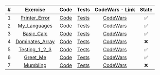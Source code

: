| # | Exercise  | Code  | Tests | CodeWars - Link | State |
|:-:|:-:|:-:|:-:|:-:|:-:|
|1|[Printer_Error](https://github.com/lfteixeira996/CodeWars/tree/master/Python/7kyu/Printer_Error/README.md) | [Code](https://github.com/lfteixeira996/CodeWars/tree/master/Python/7kyu/Printer_Error/Printer_Error.py)|[Tests](https://github.com/lfteixeira996/CodeWars/tree/master/Python/7kyu/Printer_Error/tests.py)|[CodeWars](https://www.codewars.com/kata/printer-errors/train/python)|:white_check_mark:|
|2|[My_Languages](https://github.com/lfteixeira996/CodeWars/tree/master/Python/7kyu/My_Languages/README.md) | [Code](https://github.com/lfteixeira996/CodeWars/tree/master/Python/7kyu/My_Languages/My_Languages.py)|[Tests](https://github.com/lfteixeira996/CodeWars/tree/master/Python/7kyu/My_Languages/tests.py)|[CodeWars](https://www.codewars.com/kata/5b16490986b6d336c900007d/train/python)|:white_check_mark:|
|3|[Basic_Calc](https://github.com/lfteixeira996/CodeWars/tree/master/Python/7kyu/Basic_Calc/README.md) | [Code](https://github.com/lfteixeira996/CodeWars/tree/master/Python/7kyu/Basic_Calc/Basic_Calc.py)|[Tests](https://github.com/lfteixeira996/CodeWars/tree/master/Python/7kyu/Basic_Calc/tests.py)|[CodeWars](https://www.codewars.com/kata/5296455e4fe0cdf2e000059f/train/python)|:white_check_mark:|
|4|[Dominates_Array](https://github.com/lfteixeira996/CodeWars/tree/master/Python/7kyu/Dominates_Array/README.md) | [Code](https://github.com/lfteixeira996/CodeWars/tree/master/Python/7kyu/Dominates_Array/Dominates_Array.py)|[Tests](https://github.com/lfteixeira996/CodeWars/tree/master/Python/7kyu/Dominates_Array/tests.py)|[CodeWars](https://www.codewars.com/kata/559e10e2e162b69f750000b4/train/python)|:x:|
|5|[Testing_1_2_3](https://github.com/lfteixeira996/CodeWars/tree/master/Python/7kyu/Testing_1_2_3/README.md) | [Code](https://github.com/lfteixeira996/CodeWars/tree/master/Python/7kyu/Testing_1_2_3/Testing_1_2_3.py)|[Tests](https://github.com/lfteixeira996/CodeWars/tree/master/Python/7kyu/Testing_1_2_3/tests.py)|[CodeWars](https://www.codewars.com/kata/54bf85e3d5b56c7a05000cf9/train/python)|:white_check_mark:|
|6|[Greet_Me](https://github.com/lfteixeira996/CodeWars/tree/master/Python/7kyu/Greet_Me/README.md) | [Code](https://github.com/lfteixeira996/CodeWars/tree/master/Python/7kyu/Greet_Me/Greet_Me.py)|[Tests](https://github.com/lfteixeira996/CodeWars/tree/master/Python/7kyu/Greet_Me/tests.py)|[CodeWars](https://www.codewars.com/kata/535474308bb336c9980006f2/train/python)|:white_check_mark:|
|7|[Mumbling](https://github.com/lfteixeira996/CodeWars/tree/master/Python/7kyu/Mumbling/README.md) | [Code](https://github.com/lfteixeira996/CodeWars/tree/master/Python/7kyu/Mumbling/Mumbling.py)|[Tests](https://github.com/lfteixeira996/CodeWars/tree/master/Python/7kyu/Mumbling/tests.py)|[CodeWars](https://www.codewars.com/kata/5667e8f4e3f572a8f2000039/train/python)|:x:|

